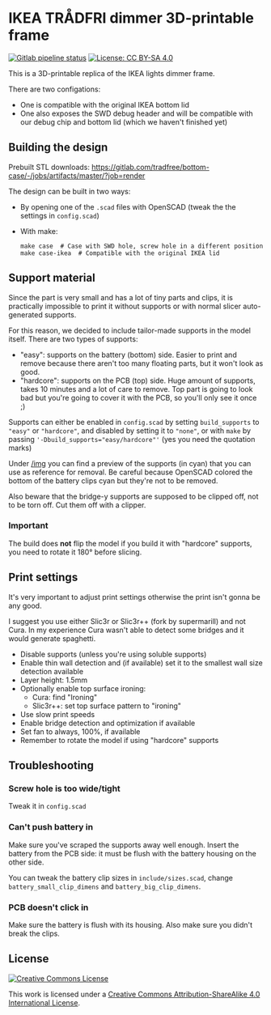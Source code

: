 # IKEA TRÅDFRI dimmer 3D-printable frame

[![Gitlab pipeline status](https://img.shields.io/gitlab/pipeline/tradfree/dimmer-frame?label=render)](https://gitlab.com/tradfree/dimmer-frame/-/jobs) [![License: CC BY-SA 4.0](https://img.shields.io/badge/license-cc%20by--sa%204.0-lightgrey.svg)](https://creativecommons.org/licenses/by-sa/4.0/)

This is a 3D-printable replica of the IKEA lights dimmer frame.

There are two configations:

- One is compatible with the original IKEA bottom lid
- One also exposes the SWD debug header and will be compatible
  with our debug chip and bottom lid (which we haven't finished yet)

## Building the design

Prebuilt STL downloads:
https://gitlab.com/tradfree/bottom-case/-/jobs/artifacts/master/?job=render

The design can be built in two ways:

- By opening one of the `.scad` files with OpenSCAD (tweak the
  the settings in `config.scad`)
- With make:

    ```
    make case  # Case with SWD hole, screw hole in a different position
    make case-ikea  # Compatible with the original IKEA lid
    ```

## Support material

Since the part is very small and has a lot of tiny parts and clips,
it is practically impossible to print it without supports or with
normal slicer auto-generated supports.

For this reason, we decided to include tailor-made supports in the
model itself. There are two types of supports:

- "easy": supports on the battery (bottom) side. Easier to print and
  remove because there aren't too many floating parts, but it won't
  look as good.
- "hardcore": supports on the PCB (top) side. Huge amount of supports,
  takes 10 minutes and a lot of care to remove. Top part is going to
  look bad but you're going to cover it with the PCB, so you'll only
  see it once ;)

Supports can either be enabled in `config.scad` by setting
`build_supports` to `"easy"` or `"hardcore"`, and disabled by setting
it to `"none"`, or with `make` by passing
`'-Dbuild_supports="easy/hardcore"'` (yes you need the quotation marks)

Under [/img](/img) you can find a preview of the supports (in cyan)
that you can use as reference for removal. Be careful because OpenSCAD
colored the bottom of the battery clips cyan but they're not to be
removed.

Also beware that the bridge-y supports are supposed to be clipped off,
not to be torn off. Cut them off with a clipper.

### Important

The build does **not** flip the model if you build it with "hardcore"
supports, you need to rotate it 180° before slicing.

## Print settings

It's very important to adjust print settings otherwise the print isn't
gonna be any good.

I suggest you use either Slic3r or Slic3r++ (fork by supermarill) and
not Cura. In my experience Cura wasn't able to detect some bridges and
it would generate spaghetti.

- Disable supports (unless you're using soluble supports)
- Enable thin wall detection and (if available) set it to the smallest
  wall size detection available
- Layer height: 1.5mm
- Optionally enable top surface ironing:
  - Cura: find "Ironing"
  - Slic3r++: set top surface pattern to "ironing"
- Use slow print speeds
- Enable bridge detection and optimization if available
- Set fan to always, 100%, if available
- Remember to rotate the model if using "hardcore" supports

## Troubleshooting

### Screw hole is too wide/tight

Tweak it in `config.scad`

### Can't push battery in

Make sure you've scraped the supports away well enough. Insert the battery
from the PCB side: it must be flush with the battery housing on the other
side.

You can tweak the battery clip sizes in `include/sizes.scad`, change
`battery_small_clip_dimens` and `battery_big_clip_dimens`.

### PCB doesn't click in

Make sure the battery is flush with its housing. Also make sure you didn't
break the clips.

## License

[![Creative Commons License](https://i.creativecommons.org/l/by-sa/4.0/88x31.png)](https://creativecommons.org/licenses/by-sa/4.0/)

This work is licensed under a [Creative Commons Attribution-ShareAlike 4.0 International License](https://creativecommons.org/licenses/by-sa/4.0/).
